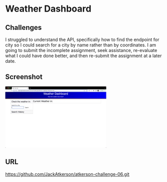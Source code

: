 # Weather Dashboard

## Challenges
I struggled to understand the API, specifically how to find the endpoint for city so I could search for a city by name rather than by coordinates. I am going to submit the incomplete assignment, seek assistance, re-evaluate what I could have done better, and then re-submit the assignment at a later date.

## Screenshot
![Homepage screenshot](./assets/images/homepageEX.jpeg)

## URL
https://github.com/JackAtkerson/atkerson-challenge-06.git
